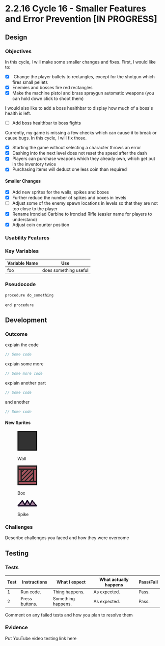 # 2.2.16 Cycle 16 - Smaller Features and Error Prevention \[IN PROGRESS]

## Design

### Objectives

In this cycle, I will make some smaller changes and fixes. First, I would like to:

* [x] &#x20;Change the player bullets to rectangles, except for  the shotgun which fires small pellets
* [x] Enemies and bosses fire red rectangles
* [x] Make the machine pistol and brass spraygun automatic weapons (you can hold down click to shoot them)

I would also like to add a boss healthbar to display how much of a boss's health is left.

* [ ] Add boss healthbar to boss fights

Currently, my game is missing a few checks which can cause it to break or cause bugs. In this cycle, I will fix those.

* [x] Starting the game without selecting a character throws an error
* [x] Dashing into the next level does not reset the speed after the dash
* [x] Players can purchase weapons which they already own, which get put in the inventory twice
* [x] Purchasing items will deduct one less coin than required

#### Smaller Changes

* [x] Add new sprites for the walls, spikes and boxes
* [x] Further reduce the number of spikes and boxes in levels
* [ ] Adjust some of the enemy spawn locations in levels so that they are not too close to the player
* [x] Rename Ironclad Carbine to Ironclad Rifle (easier name for players to understand)
* [x] Adjust coin counter position

### Usability Features

### Key Variables

| Variable Name | Use                   |
| ------------- | --------------------- |
| foo           | does something useful |

### Pseudocode

```
procedure do_something
    
end procedure
```

## Development

### Outcome

explain the code

```typescript
// Some code
```

explain some more

```typescript
// Some more code
```

explain another part

```typescript
// Some code
```

and another

```typescript
// Some code
```

#### New Sprites



<div>

<figure><img src="../.gitbook/assets/wall5.png" alt=""><figcaption><p>Wall</p></figcaption></figure>

 

<figure><img src="../.gitbook/assets/box3.png" alt=""><figcaption><p>Box</p></figcaption></figure>

 

<figure><img src="../.gitbook/assets/spike2.png" alt=""><figcaption><p>Spike</p></figcaption></figure>

</div>

### Challenges

Describe challenges you faced and how they were overcome

## Testing

### Tests

| Test | Instructions   | What I expect      | What actually happens | Pass/Fail |
| ---- | -------------- | ------------------ | --------------------- | --------- |
| 1    | Run code.      | Thing happens.     | As expected.          | Pass.     |
| 2    | Press buttons. | Something happens. | As expected.          | Pass.     |

Comment on any failed tests and how you plan to resolve them

### Evidence

Put YouTube video testing link here
